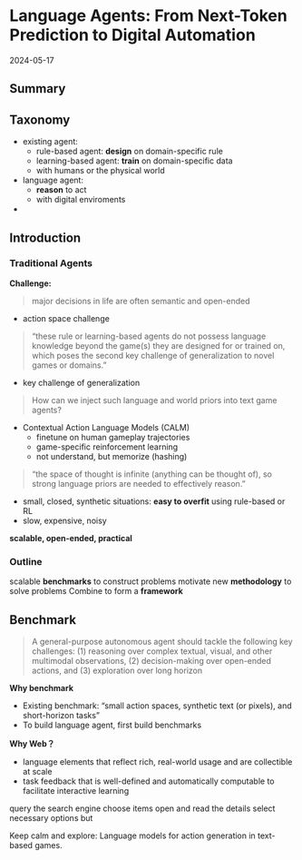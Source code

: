 # Language Agents: From Next-Token Prediction to Digital Automation
2024-05-17
## Summary


## Taxonomy
- existing agent:
	- rule-based agent: **design** on domain-specific rule
	- learning-based agent:  **train** on domain-specific data
	- with humans or the physical world
- language agent: 
	- **reason** to act
	- with digital enviroments
- 

## Introduction
### Traditional Agents
**Challenge:**
> major decisions in life are often semantic and open-ended
- action space challenge

> “these rule or learning-based agents do not possess language knowledge beyond the game(s) they are designed for or trained on, which poses the second key challenge of generalization to novel games or domains.”
- key challenge of generalization
> How can we inject such language and world priors into text game agents?

- Contextual Action Language Models (CALM)
	- finetune on human gameplay trajectories
	- game-specific reinforcement learning
	- not understand, but memorize (hashing)

> “the space of thought is infinite (anything can be thought of), so strong language priors are needed to effectively reason.”

- small, closed, synthetic situations: **easy to overfit** using rule-based or RL
- slow, expensive, noisy

**scalable, open-ended, practical**
### Outline
scalable **benchmarks** to construct problems
motivate new **methodology** to solve problems
Combine to form a **framework**
## Benchmark
> A general-purpose autonomous agent should tackle the following key challenges: (1) reasoning over complex textual, visual, and other multimodal observations, (2) decision-making over open-ended actions, and (3) exploration over long horizon

**Why benchmark**
- Existing benchmark: “small action spaces, synthetic text (or pixels), and short-horizon tasks”
- To build language agent, first build benchmarks

**Why Web？**
- language elements that reflect rich, real-world usage and are collectible at scale
- task feedback that is well-defined and automatically computable to facilitate interactive learning


query the search engine
choose items
open and read the details
select necessary options
but








Keep calm and explore: Language models for action generation in text-based games.